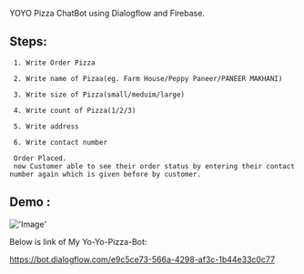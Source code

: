 YOYO Pizza ChatBot using Dialogflow and Firebase.


 ## Steps:
    
     1. Write Order Pizza 
    
     2. Write name of Pizaa(eg. Farm House/Peppy Paneer/PANEER MAKHANI) 
    
     3. Write size of Pizza(small/meduim/large)
    
     4. Write count of Pizza(1/2/3)
     
     5. Write address 
    
     6. Write contact number
    
     Order Placed.
     now Customer able to see their order status by entering their contact number again which is given before by customer.
     
     
  ## Demo :
  !['Image']('./Images/BotDemo1.PNG')
    
    
  Below is link of My Yo-Yo-Pizza-Bot: 
     
  https://bot.dialogflow.com/e9c5ce73-566a-4298-af3c-1b44e33c0c77
     
     
  
